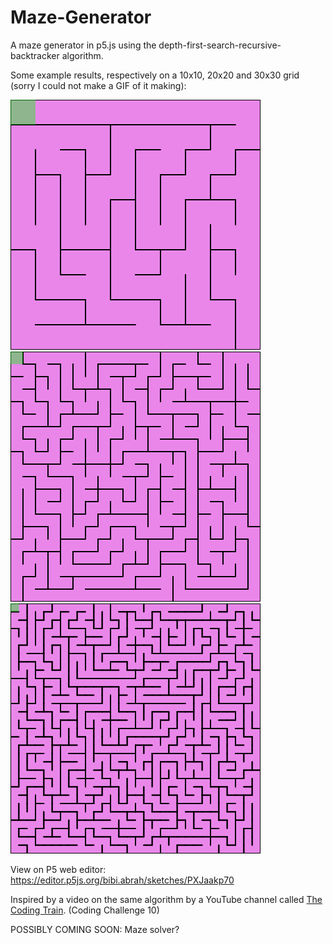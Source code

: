 # Maze-Generator
A maze generator in p5.js using the depth-first-search-recursive-backtracker algorithm.

Some example results, respectively on a 10x10, 20x20 and 30x30 grid (sorry I could not make a GIF of it making):

![](download%20(22).png)
![](download%20(23).png)
![](download%20(24).png)

View on P5 web editor: https://editor.p5js.org/bibi.abrah/sketches/PXJaakp70

Inspired by a video on the same algorithm by a YouTube channel called [The Coding Train](https://www.youtube.com/user/shiffman). (Coding Challenge 10)

POSSIBLY COMING SOON: Maze solver?
